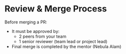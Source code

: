 # Review & Merge Process

Before merging a PR:

- It must be approved by:
  - 2 peers from your team
  - 1 senior reviewer (team lead or project lead)
- Final merge is completed by the mentor (Nebula Alam)
